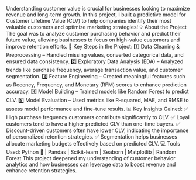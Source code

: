 Understanding customer value is crucial for businesses looking to maximize revenue and long-term growth. In this project, I built a predictive model for Customer Lifetime Value (CLV) to help companies identify their most valuable customers and optimize marketing strategies!
💡 About the Project
 The goal was to analyze customer purchasing behavior and predict their future value, allowing businesses to focus on high-value customers and improve retention efforts.
🔑 Key Steps in the Project:
 1️⃣ Data Cleaning & Preprocessing – Handled missing values, converted categorical data, and ensured data consistency.
 2️⃣ Exploratory Data Analysis (EDA) – Analyzed trends like purchase frequency, average transaction value, and customer segmentation.
 3️⃣ Feature Engineering – Created meaningful features such as Recency, Frequency, and Monetary (RFM) scores to enhance prediction accuracy.
 4️⃣ Model Building – Trained models like Random Forest to predict CLV.
 5️⃣ Model Evaluation – Used metrics like R-squared, MAE, and RMSE to assess model performance and fine-tune results.
📊 Key Insights Gained:
 ✅ High purchase frequency customers contribute significantly to CLV.
 ✅ Loyal customers tend to have a higher predicted CLV than one-time buyers.
 ✅ Discount-driven customers often have lower CLV, indicating the importance of personalized retention strategies.
 ✅ Segmentation helps businesses allocate marketing budgets effectively based on predicted CLV.
💻 Tools Used:
 Python 🐍 | Pandas | Scikit-learn | Seaborn | Matplotlib | Random Forest
This project deepened my understanding of customer behavior analytics and how businesses can leverage data to boost revenue and enhance retention strategies.
